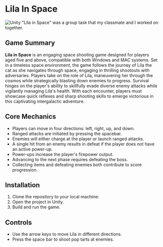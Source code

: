 # Lila In Space
<img src="https://img.shields.io/badge/Unity-E3E3E3?style=flat&logo=Unity" alt="Unity" />
"Lila in Space" was a group task that my classmate and I worked on together.

## Game Summary
**Lila in Space** is an engaging space shooting game designed for players aged five and above, compatible with both Windows and MAC systems. Set in a timeless space environment, the game follows the journey of Lila the cat as she navigates through space, engaging in thrilling shootouts with adversaries. Players take on the role of Lila, maneuvering her through the cosmos while strategically blasting down enemies to progress. Survival hinges on the player's ability to skillfully evade diverse enemy attacks while vigilantly managing Lila's health. With each encounter, players must showcase quick reflexes and sharp shooting skills to emerge victorious in this captivating intergalactic adventure.

## Core Mechanics
- Players can move in four directions: left, right, up, and down.
- Ranged attacks are initiated by pressing the spacebar.
- Enemies will either charge at the player or launch ranged attacks.
- A single hit from an enemy results in defeat if the player does not have an active power-up.
- Power-ups increase the player's firepower output.
- Advancing to the next phase requires defeating the boss.
- Collecting items and defeating enemies both contribute to score progression.

## Installation

1. Clone the repository to your local machine:
2. Open the project in Unity.
3. Build and run the game.

## Controls

- Use the arrow keys to move Lila in different directions.
- Press the space bar to shoot pop tarts at enemies.
